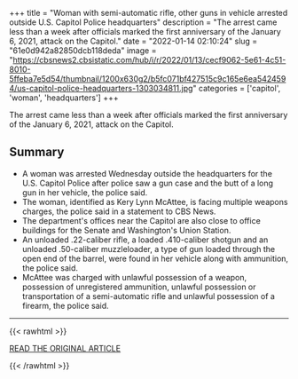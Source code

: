 +++
title = "Woman with semi-automatic rifle, other guns in vehicle arrested outside U.S. Capitol Police headquarters"
description = "The arrest came less than a week after officials marked​ the first anniversary of the January 6, 2021, attack on the Capitol​."
date = "2022-01-14 02:10:24"
slug = "61e0d942a82850dcb118deda"
image = "https://cbsnews2.cbsistatic.com/hub/i/r/2022/01/13/cecf9062-5e61-4c51-8010-5ffeba7e5d54/thumbnail/1200x630g2/b5fc071bf427515c9c165e6ea5424594/us-capitol-police-headquarters-1303034811.jpg"
categories = ['capitol', 'woman', 'headquarters']
+++

The arrest came less than a week after officials marked​ the first anniversary of the January 6, 2021, attack on the Capitol​.

## Summary

- A woman was arrested Wednesday outside the headquarters for the U.S. Capitol Police after police saw a gun case and the butt of a long gun in her vehicle, the police said.
- The woman, identified as Kery Lynn McAttee, is facing multiple weapons charges, the police said in a statement to CBS News.
- The department's offices near the Capitol are also close to office buildings for the Senate and Washington's Union Station.
- An unloaded .22-caliber rifle, a loaded .410-caliber shotgun and an unloaded .50-caliber muzzleloader, a type of gun loaded through the open end of the barrel, were found in her vehicle along with ammunition, the police said.
- McAttee was charged with unlawful possession of a weapon, possession of unregistered ammunition, unlawful possession or transportation of a semi-automatic rifle and unlawful possession of a firearm, the police said.

---

{{< rawhtml >}}
  <p class="article-category">
    <a target="_blank" href="https://www.cbsnews.com/news/kery-lynn-mcattee-arrested-us-capitol-police-headquarters/?ftag=CNM-00-10aab7e&amp;linkId=147996202&amp;s=09">READ THE ORIGINAL ARTICLE</a>
  </p>
{{< /rawhtml >}}
